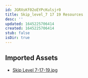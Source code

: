 ```yaml
---
id: JGRXsKf02oEYPcKulsjr0
title: Skip_level_7 17 19 Resources
desc: ''
updated: 1645225706414
created: 1645225706414
stub: false
isDir: true
---
```

## Imported Assets
- [Skip Level 7-17-19.jpg](/assets/skip-level-7-17-19.jpg)
